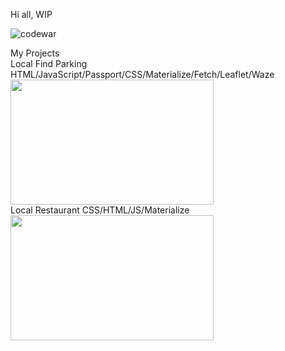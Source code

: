 Hi all,
WIP

![codewar](https://www.codewars.com/users/rrobert-lab/badges/large)

<div>My Projects</div>
<div>Local Find Parking HTML/JavaScript/Passport/CSS/Materialize/Fetch/Leaflet/Waze</div>
<section>
  <img src="https://media.giphy.com/media/1wQykuBTRCiA2QP8ut/giphy.gif" width="325" height="200"/>
</section>
<section>Local Restaurant CSS/HTML/JS/Materialize</div>
<section align="left">
<img src="https://media.giphy.com/media/UkMaeAleUOaNyWnOuP/giphy.gif" width="325" height="200"/>
</section>
